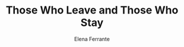 ---
title: Those Who Leave and Those Who Stay
author: Elena Ferrante
readingDate: 2016-03-19
purchaseLink:
---